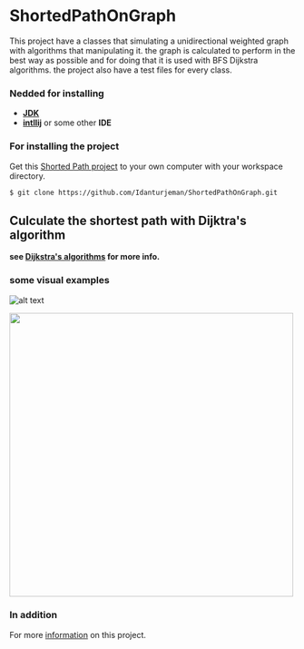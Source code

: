 # ShortedPathOnGraph 


This project have a classes that simulating a unidirectional weighted graph with algorithms that manipulating it.
the graph is calculated to perform in the best way as possible and for doing that it is used with BFS Dijkstra algorithms.
the project also have a test files for every class.

### Nedded for installing
* **[JDK](https://www.oracle.com/java/technologies/javase-downloads.html)**
* **[intllij](https://www.jetbrains.com/idea/)** or some other **IDE**



### For installing the project 
Get this [Shorted Path project](https://github.com/Idanturjeman/ShortedPathOnGraph) to your own computer with your workspace directory.

```sh
$ git clone https://github.com/Idanturjeman/ShortedPathOnGraph.git

```

## Culculate the shortest path with Dijktra's algorithm
**see [Dijkstra's algorithms](https://en.wikipedia.org/wiki/Dijkstra%27s_algorithm) for more info.**

### some visual examples
![alt text](https://www.101computing.net/wp/wp-content/uploads/Dijkstra-Algorithm.png)

<img src = "https://rkpandey.com/AlgorithmHelper/assets/dijkstra1.png" width="500" >


### In addition

For more [information](https://github.com/Idanturjeman/ShortedPathOnGraph/wiki) on this project.

